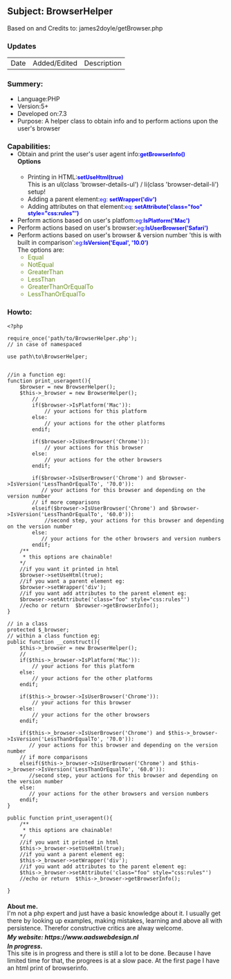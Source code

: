 
<h2>Subject: BrowserHelper</h2>
<p>Based on and Credits to: <span>james2doyle/getBrowser.php</span>  </p>

<h3>Updates</h3>
<table>
   <tr><td>Date</td><td>Added/Edited</td><td>Description</td></tr>
</table>

<h3>Summery:</h3>
<ul>
   <li>Language:<span>PHP</span></li>
   <li>Version:<span>5+</span></li>
   <li>Developed on:<span>7.3</span></li>
   <li>Purpose:<span> A helper class to obtain info and to perform actions upon the user's browser</span></li>
</ul>

<h3 style="margin-bottom:-15px">Capabilities:</h3>
<ul>
   <li>Obtain and print the user's user agent info:<span style="color: blue; font-size: 0.9em"><strong>getBrowserInfo()</strong></span>
   <h4 style="margin-top:0 ; margin-botom:0">Options</h4>
   <ul style="margin-top:0">
        <li style="padding-top:-20px">Printing in HTML:<span style="color: blue; font-size: 0.9em"><strong>setUseHtml(true)</strong></span><div>This is an ul(class 'browser-details-ul') / li(class 'browser-detail-li') setup!</div></li>   
        <li>Adding a parent element:<span style="color: blue; font-size: 0.9em">eg: <strong>setWrapper('div')</strong></span></li>   
        <li>Adding attributes on that element:<span style="color: blue;  font-size: 0.9em">eq: <strong>setAttribute('class="foo" style="css:rules"')</strong></span></li>   
   </ul>
   </li>
   <li style="margin-top:0;">Perform actions based on user's platfom:<span style="color: blue;  font-size: 0.9em">eg:<strong>IsPlatform('Mac')</strong></span></li>
   <li>Perform actions based on user's browser:<span style="color: blue;  font-size: 0.9em">eg:<strong>IsUserBrowser('Safari')</strong></span></li>
   <li>Perform actions based on user's browser & version number 'this is with built in comparison':<span style="color: blue;  font-size: 0.9em">eg:<strong>IsVersion('Equal', '10.0')</strong></span>
   <div>The options are:</div>
   <ul style="color:olivedrab">
   <li>Equal</li>
   <li>NotEqual</li>
   <li>GreaterThan</li>
   <li>LessThan</li>
   <li>GreaterThanOrEqualTo</li>
   <li>LessThanOrEqualTo</li>
   </ul>
   </li>
</ul> 

<h3>Howto:</h3>

`<?php`
```
require_once('path/to/BrowserHelper.php');
// in case of namespaced

use path\to\BrowserHelper;


//in a function eg:
function print_useragent(){
    $browser = new BrowserHelper();
    $this->_browser = new BrowserHelper();
        // 
        if($browser->IsPlatform('Mac')): 
            // your actions for this platform
        else:
            // your actions for the other platforms
        endif;
        
        if($browser->IsUserBrowser('Chrome')): 
            // your actions for this browser
        else:
            // your actions for the other browsers
        endif;
        
        if($browser->IsUserBrowser('Chrome') and $browser->IsVersion('LessThanOrEqualTo', '70.0')): 
           // your actions for this browser and depending on the version number
        // if more comparisons
        elseif($browser->IsUserBrowser('Chrome') and $browser->IsVersion('LessThanOrEqualTo', '60.0')):   
            //second step, your actions for this browser and depending on the version number
        else:
           // your actions for the other browsers and version numbers
        endif;
    /**
     * this options are chainable!
    */
    //if you want it printed in html
    $browser->setUseHtml(true);
    //if you want a parent element eg:
    $browser->setWrapper('div');
    //if you want add attributes to the parent element eg:
    $browser->setAttribute('class="foo" style="css:rules"')
    //echo or return  $browser->getBrowserInfo();
}
    
// in a class
protected $_browser;
// within a class function eg:
public function __construct(){
    $this->_browser = new BrowserHelper();
    // 
    if($this->_browser->IsPlatform('Mac')): 
        // your actions for this platform
    else:
        // your actions for the other platforms
    endif;
    
    if($this->_browser->IsUserBrowser('Chrome')): 
        // your actions for this browser
    else:
        // your actions for the other browsers
    endif;
    
    if($this->_browser->IsUserBrowser('Chrome') and $this->_browser->IsVersion('LessThanOrEqualTo', '70.0')): 
       // your actions for this browser and depending on the version number
    // if more comparisons
    elseif($this->_browser->IsUserBrowser('Chrome') and $this->_browser->IsVersion('LessThanOrEqualTo', '60.0')):   
       //second step, your actions for this browser and depending on the version number
    else:
       // your actions for the other browsers and version numbers
    endif;
}

public function print_useragent(){
    /**
     * this options are chainable!
    */
    //if you want it printed in html
    $this->_browser->setUseHtml(true);
    //if you want a parent element eg:
    $this->_browser->setWrapper('div');
    //if you want add attributes to the parent element eg:
    $this->_browser->setAttribute('class="foo" style="css:rules"')
    //echo or return  $this->_browser->getBrowserInfo();
    
}
```

<h4 style="margin-bottom:-15px">About me.</h4>
<p>I'm not a php expert and just have a basic knowledge about it. I usually get there by looking up examples, making mistakes, learning and above all with persistence. Therefor constructive critics are alway welcome.
 </p>
 
<h5 style="margin-top:-10px;margin-bottom:-15px">My website: https://www.aadswebdesign.nl</h5> 
<h5 style="margin-bottom:-15px">In progress.</h5>
<p>
This site is in progress and there is still a lot to be done. Because I have limited time for that, the progrees is at a slow pace. At the first page I have an html print of browserinfo. 
<?p>
 
 
